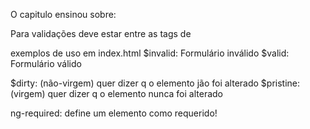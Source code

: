 O capitulo ensinou sobre:

Para validações deve estar entre as tags de <form>

exemplos de uso em index.html
$invalid: Formulário inválido
$valid: Formulário válido

$dirty: (não-virgem) quer dizer q o elemento jão foi alterado
$pristine: (virgem) quer dizer q o elemento nunca foi alterado

ng-required: define um elemento como requerido!

